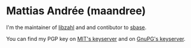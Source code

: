 Mattias Andrée (maandree)
=========================

I'm the maintainer of [libzahl](http://git.suckless.org/libzahl/) and
and contibutor to [sbase](http://tools.suckless.org/sbase).

You can find my PGP key on
[MIT's keyserver](http://pgp.mit.edu:11371/pks/lookup?op=get&search=0xCE306090E98B08C7) and on
[GnuPG's keyserver](http://keys.gnupg.net/pks/lookup?op=get&fingerprint=on&search=0xCE306090E98B08C7).
